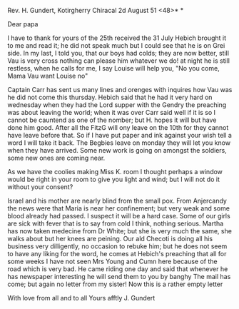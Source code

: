 Rev. H. Gundert, Kotirgherry
 Chiracal 2d August 51
<48>* <Saturday>*

Dear papa

I have to thank for yours of the 25th received the 31 July Hebich brought it to me and read it; he did not speak much but I could see that he is on Grei side. In my last, I told you, that our boys had colds; they are now better, still Vau is very cross nothing can please him whatever we do! at night he is still restless, when he calls for me, I say Louise will help you, "No you come, Mama Vau want Louise no"

Captain Carr has sent us many lines and orenges with inquires how Vau was he did not come this thursday. Hebich said that he had it very hard on wednesday when they had the Lord supper with the Gendry the preaching was about leaving the world; when it was over Carr said well if it is so I cannot be cauntend as one of the nomber; but H. hopes it will but have done him good. After all the FitzG will ony leave on the 10th for they cannot have leave before that. So if I have put paper and ink against your wish tell a word I will take it back. The Begbies leave on monday they will let you know when they have arrived. Some new work is going on amongst the soldiers, some new ones are coming near.

As we have the coolies making Miss K. room I thought perhaps a window would be right in your room to give you light and wind; but I will not do it without your consent?

Israel and his mother are nearly blind from the small pox. From Anjercandy the news were that Maria is near her confinement; but very weak and some blood already had passed. I suspect it will be a hard case. Some of our girls are sick with fever that is to say from cold I think, nothing serious. Martha has now taken medecine from Dr White; but she is very much the same, she walks about but her knees are peining. Our ald Checoti is doing all his business very dilligently, no occasion to rebuke him; but he does not seem to have any liking for the word, he comes at Hebich's preaching that all for some weeks I have not seen Mrs Young and Cumn here because of the road which is very bad. He came riding one day and said that whenever he has newspaper interesting he will send them to you by banghy 
The mail has come; but again no letter from my sister! Now this is a rather empty letter

With love from all and to all
 Yours afftly J. Gundert

